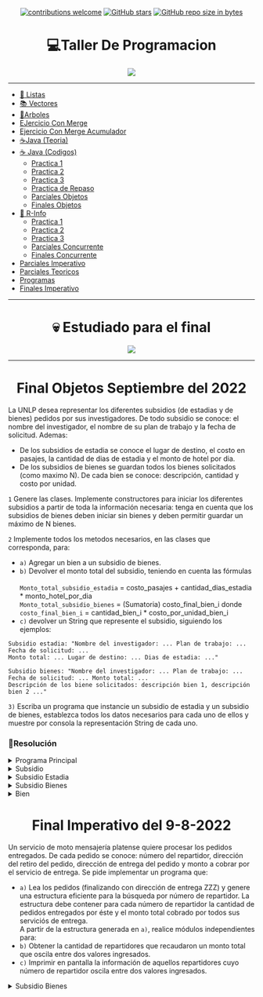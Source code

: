 <div align="center">

[![contributions welcome](https://img.shields.io/badge/contributions-welcome-brightgreen.svg?style=flat)](https://github.com/Nomadiix/Taller-de-Programacion)
[![GitHub stars](https://img.shields.io/github/stars/Nomadiix/Taller-de-Programacion)](https://github.com/FabianMartinez1234567/Taller-de-Programacion/stargazers/)
[![GitHub repo size in bytes](https://img.shields.io/github/repo-size/Nomadiix/Taller-de-Programacion)](https://github.com/Nomadiix/Taller-de-Programacion)
 </div>

<h1 align="center"> 💻Taller De Programacion  </h1>
<div align="center">
  <img src="https://media.giphy.com/media/tJqyalvo9ahykfykAj/giphy.gif"/>
 </div>

---


- [🧾 Listas ](/Documentos/Listas.md)
- [📚 Vectores ](/Documentos/Vectores.md)
- [🌳Arboles ](/Documentos/Arboles.md)
- [EJercicio Con Merge](/Pascal/Practica/Semana_3/11.pas)
- [Ejercicio Con Merge Acumulador](/Pascal/Practica/Semana_3/12.pas)
- [☕Java (Teoria) ](/Documentos/Java.md)
- [☕  Java (Codigos)](/Documentos/Java2.md)
  - [Practica 1 ](/Documentos/Java_Practica1.md)
  - [Practica 2 ](/Documentos/Java_Practica2.md)
  - [Practica 3 ](/Documentos/Java_Practica3.md)
  - [Practica de Repaso ](/Documentos/Java_Practica4.md)
  - [Parciales Objetos](/Documentos/ParcialesObjetos.md)
  - [Finales Objetos](/Documentos/FinalesObjetos.md)
- [🤖 R-Info ](/Documentos/RInfo.md)
  - [Practica 1 ](/Documentos/Rinfo_Practica1.md)
  - [Practica 2 ](/Documentos/Rinfo_Practica2.md)
  - [Practica 3 ](/Documentos/Rinfo_Practica3.md)
  - [Parciales Concurrente](/Documentos/ParcialesConcurrente.md)
  - [Finales Concurrente](/Documentos/FinalesConcurrente.md)
- [Parciales Imperativo](/Documentos/ParcialesImperativo.md)
- [Parciales Teoricos](/Documentos/Teoria.md)
- [Programas](/Documentos/programas.md)
- [Finales Imperativo](/Documentos/FinalesImperativo.md)

---

<div align="center">

  # 💀 Estudiado para el final

  <img src="https://media.giphy.com/media/6i6DHjicGKMMHzws2a/giphy.gif"/>
</div>


---

<h1 align="center"> Final Objetos Septiembre del 2022</h1>

La UNLP desea representar los diferentes subsidios (de estadias y de bienes) pedidos por sus investigadores. De todo subsidio se conoce: el nombre del investigador, el nombre de su plan de trabajo y la fecha de solicitud. Ademas:

- De los subsidios de estadia se conoce el lugar de destino, el costo en pasajes, la cantidad de dias de estadia y el monto de hotel por dia.
- De los subsidios de bienes se guardan todos los bienes solicitados (como maximo N). De cada bien se conoce: descripción, cantidad y costo por unidad.

`1` Genere las clases. Implemente constructores para iniciar los diferentes subsidios a partir de toda la información necesaria: tenga en cuenta que los subsidios de bienes deben iniciar sin bienes y deben permitir guardar un máximo de N bienes.

`2` Implemente todos los metodos necesarios, en las clases que corresponda, para:

- `a)` Agregar un bien a un subsidio de bienes.
- `b)` Devolver el monto total del subsidio, teniendo en cuenta las fórmulas 
  <br><br>
  `Monto_total_subsidio_estadia` = costo_pasajes + cantidad_dias_estadia * monto_hotel_por_dia <br>
  `Monto_total_subsidio_bienes` =  (Sumatoria) costo_final_bien_i donde <br>
  `costo_final_bien_i` = cantidad_bien_i * costo_por_unidad_bien_i
- `c)` devolver un String que represente el subsidio, siguiendo los ejemplos:

```
Subsidio estadia: "Nombre del investigador: ... Plan de trabajo: ... 
Fecha de solicitud: ... 
Monto total: ... Lugar de destino: ... Dias de estadia: ..."
```

```
Subsidio bienes: "Nombre del investigador: ... Plan de trabajo: ...
Fecha de solicitud: ... Monto total: ...
Descripción de los biene solicitados: descripción bien 1, descripción bien 2 ..."
```

`3)` Escriba un programa que instancie un subsidio de estadia y un subsidio de bienes, establezca todos los datos necesarios para cada uno de ellos y muestre por consola la representación String de cada uno.


### 📝Resolución


<details> <summary>Programa Principal</summary>

```java

```

</details>

<details> <summary>Subsidio</summary>

```java
public class abstract Subsidio{
  private String nombreInv;
  private String nombrePlan;
  private String fecha;

  public Subsidio(String nombreInv, String nombrePlan, String fecha){
    this.nombreInv = nombreInv;
    this.nombrePlan = nombrePlan;
    this.fecha = fecha;
  }
  public abstract double devolverMonto();
}
```

</details>

<details> <summary>Subsidio Estadia</summary>

```java
public class SubsidioEstadia extends Subsidio {
  private String destino;
  private double costoE;
  private Integer cantDias;
  private double diaHotel;
  
  public SubsidioEstadia(String destino, double costoE, Integer cantDias, double diaHotel, String nombreInv, String nombrePlan, String fecha){
      super(nombreInv, nombrePlan, fecha);
      this.destino = destino;
      this.costoE = costoE;
      this.cantDias = cantDias;
      this.diaHotel = diaHotel;
    }

  public double devolverMonto(){
    return this.costoE + (this.cantDias * this.diaHotel)
  }

}
```

</details>

<details> <summary>Subsidio Bienes</summary>

```java
public class SubsidioBienes extends Subsidio{
  private Bien[] bienes;
  private Integer dimF;
  private Integer dimL;

  public SubsidioBienes(Integer N,String nombreInv, String nombrePlan, String fecha ){
    super(nombreInv, nombrePlan, fecha);
    this.dimF = N;
    for (int i = 0; i < N; i++){
      this.bienes[i]=null
    }
    this.dimL = 0;
  }
  public void agregarBien(Bien bien){
    this.bienes[this.dimL] = bien;
    this.dimL++;
  }
  public double devolverMonto(){
    double total = 0;
    for (int i = 0; i < this.dimL; i++){
      total += this.bienes[i].costoFinal();
    }
    return total;
  }
}
```

</details>

<details> <summary>Bien</summary>

```java
public class Bien {
  private String descripcion;
  private Integer cantidad;
  private double costoU;

  public Bien(String descripcion, Integer cantidad, double costoU){
    this.descripcion = descripcion;
    this.cantidad = cantidad;
    this.costoU = costoU;
  }

  public double costoFinal(){
    return this.cantidad * this.costoU;
  }
}
```

</details>



<h1 align="center"> Final Imperativo del 9-8-2022</h1>

Un servicio de moto mensajería platense quiere procesar los pedidos entregados. 
De cada pedido se conoce: número del repartidor, dirección del retiro del pedido, dirección de entrega del pedido y monto a cobrar por el servicio de entrega. Se pide implementar un programa que:

- `a)` Lea los pedidos (finalizando con dirección de entrega ZZZ) y genere una estructura eficiente para la búsqueda por número de repartidor. La estructura debe contener para cada número de repartidor la cantidad de pedidos entregados por éste y el monto total cobrado por todos sus serviciós de entrega. <br>
A partir de la estructura generada en `a)`, realice módulos independientes para:
- `b)` Obtener la cantidad de repartidores que recaudaron un monto total que oscila entre dos valores ingresados.
- `c)` Imprimir en pantalla la información de aquellos repartidores cuyo número de repartidor oscila entre dos valores ingresados.


</details>

<details> <summary>Subsidio Bienes</summary>

```pas
program finalAgosto;
type
  st = string[30];
  
  pedido = record
  	num:integer;
  	direccion_retiro:st;
    direccion_entrega:st;
    monto: integer ; // sabemos que es platita jajaja real 
  end;
  
  pedidoArbol = record
  	num:integer;
    cantPedidos:integer;
    direccion_entrega:st;
    montoTotal: integer ; // sabemos que es platita jajaja real 
  end;
  
  arbol=^nodo;
  nodo=record
    dato : pedidoArbol; 
   	hi : arbol;
   	hd : arbol;
  end ;
  
//PROCESOS

  procedure modificar_nodo(var a:arbol; p:pedido);
  begin
   a^.dato.cantPedidos:= a^.dato.cantPedidos+1;
   a^.dato.montoTotal:= a^.dato.montoTotal+ p.monto;
  end;
  
  procedure insertar_arbol (var a :arbol; p:pedido);
  begin
   if(a = nil)then begin 
    new(a);
    a^.dato.num:= p.num;
    a^.dato.cantPedidos:= 1;
    a^.dato.direccion_entrega:= p.direccion_entrega;
    a^.dato.montoTotal:= p.monto;
    a^.hi:=nil;
    a^.hd:=nil;
   end
   else 
     if( a^.dato.num < p.num )then 
       insertar_arbol(a^.hd,p)
     else 
        if( a^.dato.num> p.num )then 
          insertar_arbol(a^.hi,p)
        else 
           modificar_nodo(a,p)
       
  end;

  procedure leer_registro (var r:pedido);
  begin
    writeln ('ingrese direccion entrega: ');
    readln(r.direccion_entrega);
    if(r.direccion_entrega <> 'zzz')then begin
      writeln ('ingrese num: ');
      readln(r.num);
      writeln ('ingrese direccion retiro: ');
      readln(r.direccion_retiro);
      writeln ('ingrese monto: ');
      readln(r.monto);
    end;
  end;  
     
  procedure crear_arbol (var a : arbol );
  var
   registro: pedido;
  begin
    leer_registro (registro);
    while(registro.direccion_entrega <> 'zzz')do begin
      insertar_arbol(a,registro);
      leer_registro(registro);
    end;
  end;
      
 procedure recorrido_total(a : arbol ; var cantidad:integer; monto1, monto2:integer);
 begin
  if (a <> nil)then begin 
  	recorrido_total(a^.hi, cantidad, monto1, monto2);
  	if(a^.dato.montoTotal > monto1 ) and (a^.dato.montoTotal < monto2)then 
      cantidad:=cantidad+1;
    recorrido_total(a^.hd, cantidad,monto1,monto2); 
  end;
 end;  
 
 procedure imprimirDato( a:arbol);
 begin
   writeln('numero de repartidor: ',a^.dato.num ,'cantidad de Pedidos: ', a^.dato.cantPedidos,'monto total: ',a^.dato.montoTotal,'direcion entrega: ',a^.dato.direccion_entrega);
 end;
 
 procedure entre_rango (a:arbol; inf,sup:integer); // int = menor sup = mayor   3 al 6
 begin
  if (a <> nil)then begin
   if (a^.dato.num > inf) then 
     if(a^.dato.num < sup) then begin
       imprimirDato(a);
       entre_rango(a^.hi,inf,sup);
       entre_rango(a^.hd,inf,sup);
     end  
     else 
       entre_rango(a^.hi,inf,sup)
   else
     entre_rango(a^.hd,inf,sup);
 end; 
end;  
 
 
//PROGRAMA PRINCIPAL 
var
  a:arbol;
  cantidad_total:integer;
  monto1:integer;
  monto2:integer;
  repartidor1:integer;
  repartidor2:integer;
begin
  randomize;
  a:=nil;
  crear_arbol(a); 
  cantidad_total:=0;
  writeln('ingrese monto 1: '); readln(monto1);
  writeln('ingrese monto 2: '); readln(monto2);
  recorrido_total(a, cantidad_total, monto1, monto2);
  writeln('cantidad de repartidores con monto entre 1 y 2 : ' , cantidad_total);
  writeln('ingrese num inferior repartidor 1: '); readln(repartidor1);
  writeln('ingrese num superior repartidor 2: '); readln(repartidor2);
  entre_rango(a,repartidor1,repartidor2);
end.

```

</details>